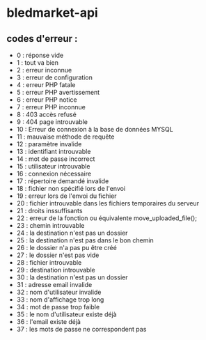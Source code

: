 # bledmarket-api

## codes d'erreur :
- 0 : réponse vide
- 1 : tout va bien
- 2 : erreur inconnue
- 3 : erreur de configuration
- 4 : erreur PHP fatale
- 5 : erreur PHP avertissement
- 6 : erreur PHP notice
- 7 : erreur PHP inconnue
- 8 : 403 accès refusé
- 9 : 404 page introuvable
- 10 : Erreur de connexion à la base de données MYSQL
- 11 : mauvaise méthode de requête
- 12 : paramètre invalide
- 13 : identifiant introuvable
- 14 : mot de passe incorrect
- 15 : utilisateur introuvable
- 16 : connexion nécessaire
- 17 : répertoire demandé invalide
- 18 : fichier non spécifié lors de l'envoi
- 19 : erreur lors de l'envoi du fichier
- 20 : fichier introuvable dans les fichiers temporaires du serveur
- 21 : droits inssuffisants
- 22 : erreur de la fonction ou équivalente move_uploaded_file();
- 23 : chemin introuvable
- 24 : la destination n'est pas un dossier
- 25 : la destination n'est pas dans le bon chemin
- 26 : le dossier n'a pas pu être créé
- 27 : le dossier n'est pas vide
- 28 : fichier introuvable
- 29 : destination introuvable
- 30 : la destination n'est pas un dossier
- 31 : adresse email invalide
- 32 : nom d'utilisateur invalide
- 33 : nom d'affichage trop long
- 34 : mot de passe trop faible
- 35 : le nom d'utilisateur existe déjà
- 36 : l'email existe déjà
- 37 : les mots de passe ne correspondent pas